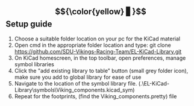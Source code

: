 ## $${\color{yellow} ▋}$$ Setup guide
1. Choose a suitable folder location on your pc for the KiCad material
2. Open cmd in the appropriate folder location and type: git clone https://github.com/SDU-Vikings-Racing-Team/EL-KiCad-Library.git
3. On KiCad homescreen, in the top toolbar, open preferences, manage symbol libraries
4. Click the "add existing library to table" button (small grey folder icon), make sure you add to global library for ease of use
5. Navigate to the location of the symbol library file. (.\EL-KiCad-Library\symbols\Viking_components.kicad_sym)
6. Repeat for the footprints, (find the Viking_components.pretty) file 
